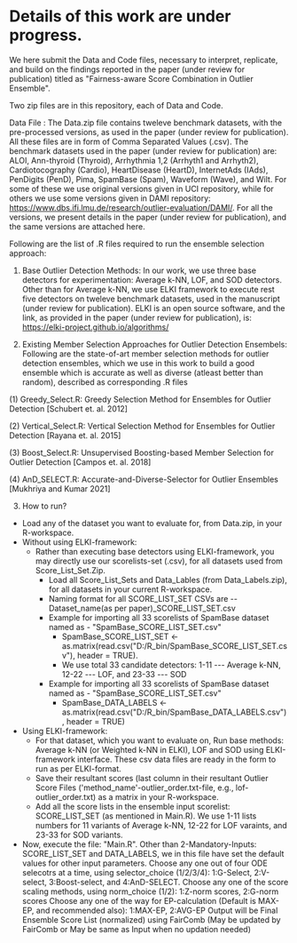 # Details of this work are under progress.

We here submit the Data and Code files, necessary to interpret, replicate, and build on the findings reported in the paper (under review for publication) titled as "Fairness-aware Score Combination in Outlier Ensemble".

Two zip files are in this repository, each of Data and Code.

Data File :
The Data.zip file contains tweleve benchmark datasets, with the pre-processed versions, as used in the paper (under review for publication). All these files are in form of Comma Separated Values (.csv). 
The benchmark datasets used in the paper (under review for publication) are: ALOI, Ann-thyroid (Thyroid), Arrhythmia 1,2 (Arrhyth1 and Arrhyth2), Cardiotocography (Cardio), HeartDisease (HeartD), InternetAds (IAds), PenDigits (PenD), Pima, SpamBase (Spam), Waveform (Wave), and Wilt. For some of these we use original versions given in UCI repository, while for others we use some versions given in DAMI repository: https://www.dbs.ifi.lmu.de/research/outlier-evaluation/DAMI/. For all the versions, we present details in the paper (under review for publication), and the same versions are attached here.


Following are the list of .R files required to run the ensemble selection approach:

1. Base Outlier Detection Methods: 
In our work, we use three base detectors for experimentation: Average k-NN, LOF, and SOD detectors. Other than for Average k-NN, we use ELKI framework to execute rest five detectors on tweleve benchmark datasets, used in the manuscript (under review for publication). ELKI is an open source software, and the link, as provided in the paper (under review for publication), is: https://elki-project.github.io/algorithms/

2. Existing Member Selection Approaches for Outlier Detection Ensembels:
Following are the state-of-art member selection methods for outlier detection ensembles, which we use in this work to build a good ensemble which is accurate as well as diverse (atleast better than random), described as corresponding .R files

(1) Greedy_Select.R: Greedy Selection Method for Ensembles for Outlier Detection [Schubert et. al. 2012]

(2) Vertical_Select.R: Vertical Selection Method for Ensembles for Outlier Detection [Rayana et. al. 2015]

(3) Boost_Select.R:  Unsupervised Boosting-based Member Selection for Outlier Detection [Campos et. al. 2018]

(4) AnD_SELECT.R: Accurate-and-Diverse-Selector for Outlier Ensembles [Mukhriya and Kumar 2021]

3. How to run?
 - Load any of the dataset you want to evaluate for, from Data.zip, in your R-workspace.
 - Without using ELKI-framework: 
   - Rather than executing base detectors using ELKI-framework, you may directly use our scorelists-set (.csv), for all datasets used from Score_List_Set.Zip.
     - Load all Score_List_Sets and Data_Lables (from Data_Labels.zip), for all datasets in your current R-workspace. 
     - Naming format for all SCORE_LIST_SET CSVs are --      Dataset_name(as per paper)_SCORE_LIST_SET.csv
     - Example for importing all 33 scorelists of SpamBase dataset named as - "SpamBase_SCORE_LIST_SET.csv" 
          - SpamBase_SCORE_LIST_SET <- as.matrix(read.csv("D:/R_bin/SpamBase_SCORE_LIST_SET.csv"), header = TRUE). 
          - We use total 33 candidate detectors: 1-11 --- Average k-NN, 12-22 --- LOF, and 23-33 --- SOD
     - Example for importing all 33 scorelists of SpamBase dataset named as - "SpamBase_SCORE_LIST_SET.csv" 
          - SpamBase_DATA_LABELS <- as.matrix(read.csv("D:/R_bin/SpamBase_DATA_LABELS.csv"), header = TRUE)
 - Using ELKI-framework: 
      - For that dataset, which you want to evaluate on, Run base methods: Average k-NN (or Weighted k-NN in ELKI), LOF and SOD using ELKI-framework interface. 
        These csv data files are ready in the form to run as per ELKI-format.
      - Save their resultant scores (last column in their resultant Outlier Score Files ('method_name'-outlier_order.txt-file, e.g., lof-outlier_order.txt) as a matrix in 
        your R-workspace.
      - Add all the score lists in the ensemble input scorelist: SCORE_LIST_SET (as mentioned in Main.R). We use 1-11 lists numbers for 11 variants of Average k-NN, 12-22 for LOF varaints, and 23-33 for SOD variants. 
 - Now, execute the file: "Main.R". Other than 2-Mandatory-Inputs: SCORE_LIST_SET and DATA_LABELS, we in this file have set the default values for other input parameters. 
  Choose any one out of four ODE selecotrs at a time, using selector_choice (1/2/3/4): 1:G-Select, 2:V-select, 3:Boost-select, and 4:AnD-SELECT.
  Choose any one of the score scaling methods, using norm_choice (1/2): 1:Z-norm scores, 2:G-norm scores
  Choose any one of the way for EP-calculation (Default is MAX-EP, and recommended also): 1:MAX-EP, 2:AVG-EP
  Output will be Final Ensemble Score List (normalized) using FairComb (May be updated by FairComb or May be same as Input when no updation needed)
  
  
